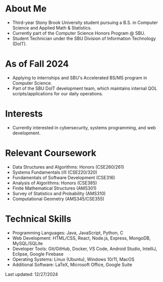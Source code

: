 # About Me

- Third-year Stony Brook University student pursuing a B.S. in Computer Science and Applied Math & Statistics.
- Currently part of the Computer Science Honors Program @ SBU.
- Student Technician under the SBU Division of Information Technology (DoIT).

# As of Fall 2024

- Applying to internships and SBU's Accelerated BS/MS program in Computer Science.
- Part of the SBU DoIT development team, which maintains internal QOL scripts/applications for our daily operations.

# Interests

- Currently interested in cybersecurity, systems programming, and web development.

# Relevant Coursework

- Data Structures and Algorithms: Honors (CSE260/261)
- Systems Fundamentals I/II (CSE220/320)
- Fundamentals of Software Development (CSE316)
- Analysis of Algorithms: Honors (CSE385)
- Finite Mathematical Structures (AMS301)
- Survey of Statistics and Probability (AMS310)
- Computational Geometry (AMS345/CSE355)

# Technical Skills

- Programming Languages: Java, JavaScript, Python, C
- Web Development: HTML/CSS, React, Node.js, Express, MongoDB, MySQL/SQLite
- Developer Tools: Git/GitHub, Docker, VS Code, Android Studio, IntelliJ, Eclipse, Google Firebase
- Operating Systems: Linux (Ubuntu), Windows 10/11, MacOS
- Additional Software: LaTeX, Microsoft Office, Google Suite

Last updated: 12/27/2024
